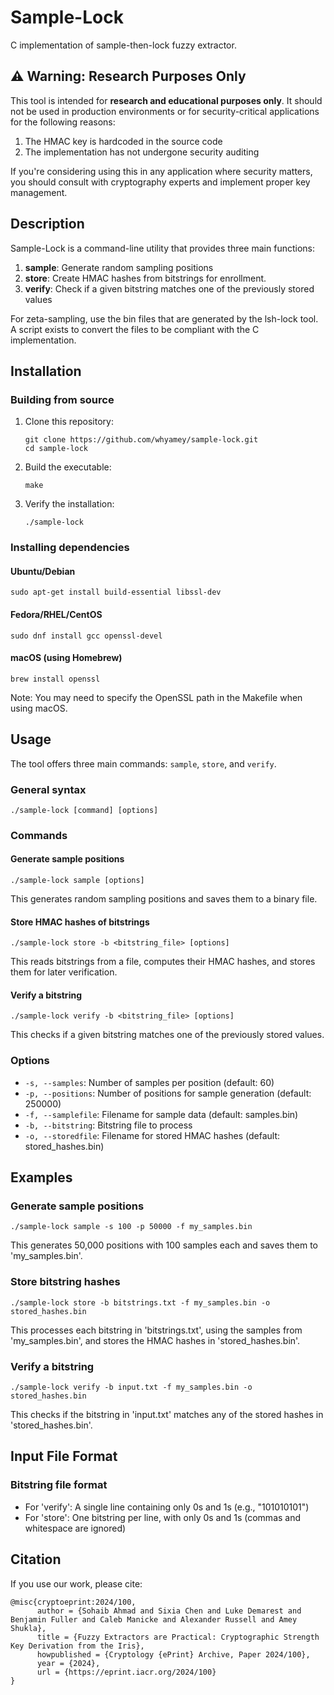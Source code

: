 # Sample-Lock

C implementation of sample-then-lock fuzzy extractor.

## ⚠️ Warning: Research Purposes Only

This tool is intended for **research and educational purposes only**. It should not be used in production environments or for security-critical applications for the following reasons:

1. The HMAC key is hardcoded in the source code
2. The implementation has not undergone security auditing

If you're considering using this in any application where security matters, you should consult with cryptography experts and implement proper key management.

## Description

Sample-Lock is a command-line utility that provides three main functions:
1. **sample**: Generate random sampling positions
2. **store**: Create HMAC hashes from bitstrings for enrollment.
3. **verify**: Check if a given bitstring matches one of the previously stored values

For zeta-sampling, use the bin files that are generated by the lsh-lock tool. A script exists to convert the files to be compliant with the C implementation.

## Installation

### Building from source

1. Clone this repository:
   ```
   git clone https://github.com/whyamey/sample-lock.git
   cd sample-lock
   ```

2. Build the executable:
   ```
   make
   ```

3. Verify the installation:
   ```
   ./sample-lock
   ```

### Installing dependencies

#### Ubuntu/Debian
```
sudo apt-get install build-essential libssl-dev
```

#### Fedora/RHEL/CentOS
```
sudo dnf install gcc openssl-devel
```

#### macOS (using Homebrew)
```
brew install openssl
```
Note: You may need to specify the OpenSSL path in the Makefile when using macOS.

## Usage

The tool offers three main commands: `sample`, `store`, and `verify`.

### General syntax
```
./sample-lock [command] [options]
```

### Commands

#### Generate sample positions
```
./sample-lock sample [options]
```
This generates random sampling positions and saves them to a binary file.

#### Store HMAC hashes of bitstrings
```
./sample-lock store -b <bitstring_file> [options]
```
This reads bitstrings from a file, computes their HMAC hashes, and stores them for later verification.

#### Verify a bitstring
```
./sample-lock verify -b <bitstring_file> [options]
```
This checks if a given bitstring matches one of the previously stored values.

### Options

- `-s, --samples`: Number of samples per position (default: 60)
- `-p, --positions`: Number of positions for sample generation (default: 250000)
- `-f, --samplefile`: Filename for sample data (default: samples.bin)
- `-b, --bitstring`: Bitstring file to process
- `-o, --storedfile`: Filename for stored HMAC hashes (default: stored_hashes.bin)

## Examples

### Generate sample positions
```
./sample-lock sample -s 100 -p 50000 -f my_samples.bin
```
This generates 50,000 positions with 100 samples each and saves them to 'my_samples.bin'.

### Store bitstring hashes
```
./sample-lock store -b bitstrings.txt -f my_samples.bin -o stored_hashes.bin
```
This processes each bitstring in 'bitstrings.txt', using the samples from 'my_samples.bin', and stores the HMAC hashes in 'stored_hashes.bin'.

### Verify a bitstring
```
./sample-lock verify -b input.txt -f my_samples.bin -o stored_hashes.bin
```
This checks if the bitstring in 'input.txt' matches any of the stored hashes in 'stored_hashes.bin'.

## Input File Format

### Bitstring file format
- For 'verify': A single line containing only 0s and 1s (e.g., "101010101")
- For 'store': One bitstring per line, with only 0s and 1s (commas and whitespace are ignored)

## Citation
If you use our work, please cite:
```
@misc{cryptoeprint:2024/100,
      author = {Sohaib Ahmad and Sixia Chen and Luke Demarest and Benjamin Fuller and Caleb Manicke and Alexander Russell and Amey Shukla},
      title = {Fuzzy Extractors are Practical: Cryptographic Strength Key Derivation from the Iris},
      howpublished = {Cryptology {ePrint} Archive, Paper 2024/100},
      year = {2024},
      url = {https://eprint.iacr.org/2024/100}
}
```